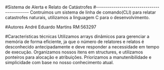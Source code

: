 #Sistema de Alerta e Relato de Catástrofes
#--------------------------------------------
Contruimos um  sistema de linha de comando(CLI) para relatar catastrofes naturais, utilizamos a linguagem C para o desenvolvimento.

#Autores
André Eduardo Martins  RM:563297

#Caracteristicas técnicas
Utilizamos arrays dinâmicos para gerenciar a memória de forma eficiente, ja que o número de relatores e relatos é desconhecido antecipadamente e deve responder a necessidade em tempo de execução.
Organizamos nossos itens em structures, e utilizamos ponteiros para alocação e atribuições.
Priorizamos a manutenibilidade e simplicidade com base no nosso conhecimento atual.
